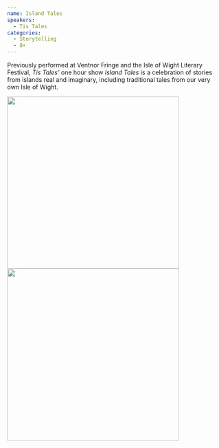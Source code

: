 ```yaml
---
name: Island Tales
speakers:
  - Tis Tales
categories:
  - Storytelling
  - 8+
---
```


Previously performed at Ventnor Fringe and the Isle of Wight Literary Festival, *Tis Tales'* one hour show *Island Tales* is a celebration of stories from islands real and imaginary, including traditional tales from our very own Isle of Wight.

<img src="../../assets/images/tis-tales_SMH-1024.jpg" width=400 />

<img src="../../assets/images/Tis_Tales_in_action.png" width=400 />